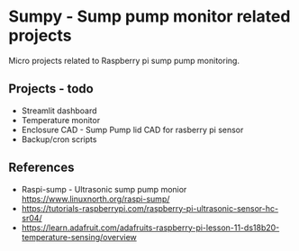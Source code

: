# Sumpy - Sump pump monitor related projects
Micro projects related to Raspberry pi sump pump monitoring.

## Projects - todo
* Streamlit dashboard
* Temperature monitor
* Enclosure CAD - Sump Pump lid CAD for rasberry pi sensor
* Backup/cron scripts 
  
## References
* Raspi-sump - Ultrasonic sump pump monior https://www.linuxnorth.org/raspi-sump/
* https://tutorials-raspberrypi.com/raspberry-pi-ultrasonic-sensor-hc-sr04/
* https://learn.adafruit.com/adafruits-raspberry-pi-lesson-11-ds18b20-temperature-sensing/overview
